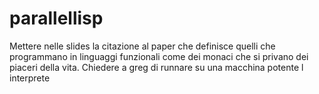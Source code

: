 # parallellisp

Mettere nelle slides la citazione al paper che definisce quelli che programmano in linguaggi funzionali come dei monaci che si privano dei piaceri della vita.
Chiedere a greg di runnare su una macchina potente l interprete 